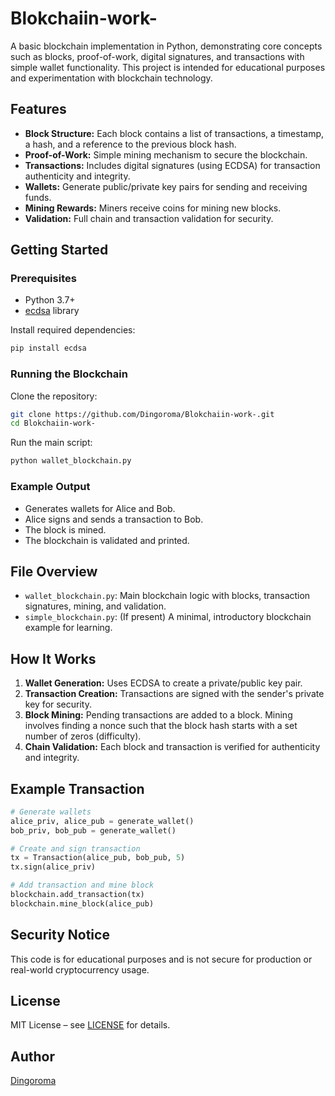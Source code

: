 # Blokchaiin-work-

A basic blockchain implementation in Python, demonstrating core concepts such as blocks, proof-of-work, digital signatures, and transactions with simple wallet functionality. This project is intended for educational purposes and experimentation with blockchain technology.

## Features

- **Block Structure:** Each block contains a list of transactions, a timestamp, a hash, and a reference to the previous block hash.
- **Proof-of-Work:** Simple mining mechanism to secure the blockchain.
- **Transactions:** Includes digital signatures (using ECDSA) for transaction authenticity and integrity.
- **Wallets:** Generate public/private key pairs for sending and receiving funds.
- **Mining Rewards:** Miners receive coins for mining new blocks.
- **Validation:** Full chain and transaction validation for security.

## Getting Started

### Prerequisites

- Python 3.7+
- [ecdsa](https://pypi.org/project/ecdsa/) library

Install required dependencies:
```bash
pip install ecdsa
```

### Running the Blockchain

Clone the repository:
```bash
git clone https://github.com/Dingoroma/Blokchaiin-work-.git
cd Blokchaiin-work-
```

Run the main script:
```bash
python wallet_blockchain.py
```

### Example Output

- Generates wallets for Alice and Bob.
- Alice signs and sends a transaction to Bob.
- The block is mined.
- The blockchain is validated and printed.

## File Overview

- `wallet_blockchain.py`: Main blockchain logic with blocks, transaction signatures, mining, and validation.
- `simple_blockchain.py`: (If present) A minimal, introductory blockchain example for learning.

## How It Works

1. **Wallet Generation:** Uses ECDSA to create a private/public key pair.
2. **Transaction Creation:** Transactions are signed with the sender's private key for security.
3. **Block Mining:** Pending transactions are added to a block. Mining involves finding a nonce such that the block hash starts with a set number of zeros (difficulty).
4. **Chain Validation:** Each block and transaction is verified for authenticity and integrity.

## Example Transaction

```python
# Generate wallets
alice_priv, alice_pub = generate_wallet()
bob_priv, bob_pub = generate_wallet()

# Create and sign transaction
tx = Transaction(alice_pub, bob_pub, 5)
tx.sign(alice_priv)

# Add transaction and mine block
blockchain.add_transaction(tx)
blockchain.mine_block(alice_pub)
```

## Security Notice

This code is for educational purposes and is not secure for production or real-world cryptocurrency usage.

## License

MIT License – see [LICENSE](LICENSE) for details.

## Author

[Dingoroma](https://github.com/Dingoroma)
